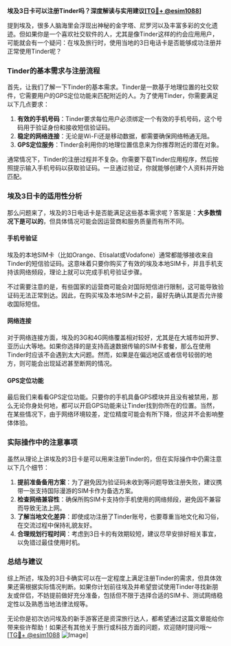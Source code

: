 **埃及3日卡可以注册Tinder吗？深度解读与实用建议[[TG💪+ @esim1088](https://t.me/s/esim1088)]**

提到埃及，很多人脑海里会浮现出神秘的金字塔、尼罗河以及丰富多彩的文化遗迹。但如果你是一个喜欢社交软件的人，尤其是像Tinder这样的约会应用用户，可能就会有一个疑问：在埃及旅行时，使用当地的3日电话卡是否能够成功注册并正常使用Tinder呢？

### Tinder的基本需求与注册流程

首先，让我们了解一下Tinder的基本需求。Tinder是一款基于地理位置的社交软件，它需要用户的GPS定位功能来匹配附近的人。为了使用Tinder，你需要满足以下几点要求：

1. **有效的手机号码**：Tinder要求每位用户必须绑定一个有效的手机号码，这个号码用于验证身份和接收短信验证码。
2. **稳定的网络连接**：无论是Wi-Fi还是移动数据，都需要确保网络畅通无阻。
3. **GPS定位服务**：Tinder会利用你的地理位置信息来为你推荐附近的潜在对象。

通常情况下，Tinder的注册过程并不复杂。你需要下载Tinder应用程序，然后按照提示输入手机号码以获取验证码。一旦通过验证，你就能够创建个人资料并开始匹配。

### 埃及3日卡的适用性分析

那么问题来了，埃及的3日电话卡是否能满足这些基本需求呢？答案是：**大多数情况下是可以的**，但具体情况可能会因运营商和服务质量而有所不同。

#### 手机号验证

埃及的本地SIM卡（比如Orange、Etisalat或Vodafone）通常都能够接收来自Tinder的短信验证码。这意味着只要你购买了有效的埃及本地SIM卡，并且手机支持该网络频段，理论上就可以完成手机号验证步骤。

不过需要注意的是，有些国家的运营商可能会对国际短信进行限制，这可能导致验证码无法正常到达。因此，在购买埃及本地SIM卡之前，最好先确认其是否允许接收国际短信。

#### 网络连接

对于网络连接方面，埃及的3G和4G网络覆盖相对较好，尤其是在大城市如开罗、亚历山大等地。如果你选择的是支持高速数据传输的SIM卡套餐，那么在使用Tinder时应该不会遇到太大问题。然而，如果是在偏远地区或者信号较弱的地方，则可能会出现延迟甚至断网的情况。

#### GPS定位功能

最后我们来看看GPS定位功能。只要你的手机具备GPS模块并且没有被禁用，那么无论你身处何地，都可以开启GPS功能来让Tinder找到你所在的位置。当然，在某些情况下，由于网络环境较差，定位精度可能会有所下降，但这并不会影响整体体验。

### 实际操作中的注意事项

虽然从理论上讲埃及的3日卡是可以用来注册Tinder的，但在实际操作中仍需注意以下几个细节：

1. **提前准备备用方案**：为了避免因为验证码未收到等问题导致注册失败，建议携带一张支持国际漫游的SIM卡作为备选方案。
2. **检查网络兼容性**：确保所购SIM卡支持你手机使用的网络频段，避免因不兼容而导致无法上网。
3. **了解当地文化差异**：即使成功注册了Tinder账号，也要尊重当地文化和习俗，在交流过程中保持礼貌友好。
4. **合理规划行程时间**：考虑到3日卡的有效期较短，建议尽早安排好相关事宜，以免错过最佳使用时机。

### 总结与建议

综上所述，埃及的3日卡确实可以在一定程度上满足注册Tinder的需求，但具体效果还需根据实际情况判断。如果你计划前往埃及并希望尝试使用Tinder寻找新朋友或伴侣，不妨提前做好充分准备，包括但不限于选择合适的SIM卡、测试网络稳定性以及熟悉当地法律法规等。

无论你是初次访问埃及的新手游客还是资深旅行达人，都希望通过这篇文章能给你带来些许帮助！如果还有其他关于旅行或科技方面的问题，欢迎随时提问哦～ [[TG💪+ @esim1088](https://t.me/s/esim1088) ![Image](https://i.postimg.cc/4NQfJmqS/Snipaste-2025-05-13-00-14-12.png)]